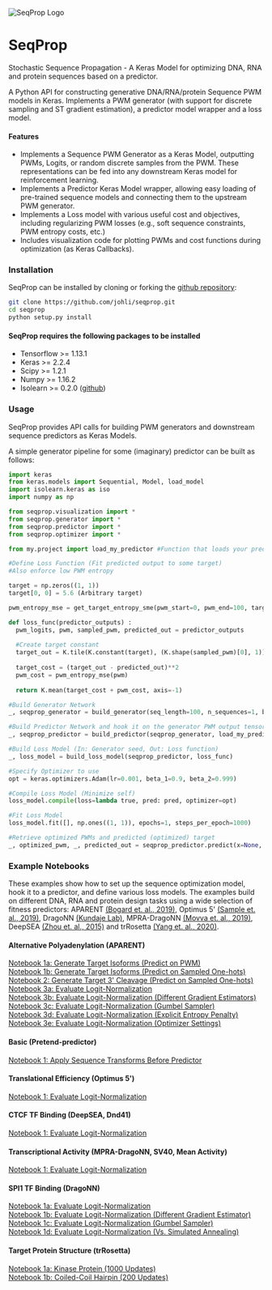 ![SeqProp Logo](https://github.com/johli/seqprop/blob/master/SeqProp_Logo.jpg?raw=true)

# SeqProp
Stochastic Sequence Propagation - A Keras Model for optimizing DNA, RNA and protein sequences based on a predictor.

A Python API for constructing generative DNA/RNA/protein Sequence PWM models in Keras. Implements a PWM generator (with support for discrete sampling and ST gradient estimation), a predictor model wrapper and a loss model.

#### Features
- Implements a Sequence PWM Generator as a Keras Model, outputting PWMs, Logits, or random discrete samples from the PWM. These representations can be fed into any downstream Keras model for reinforcement learning.
- Implements a Predictor Keras Model wrapper, allowing easy loading of pre-trained sequence models and connecting them to the upstream PWM generator.
- Implements a Loss model with various useful cost and objectives, including regularizing PWM losses (e.g., soft sequence constraints, PWM entropy costs, etc.)
- Includes visualization code for plotting PWMs and cost functions during optimization (as Keras Callbacks).

### Installation
SeqProp can be installed by cloning or forking the [github repository](https://github.com/johli/seqprop.git):
```sh
git clone https://github.com/johli/seqprop.git
cd seqprop
python setup.py install
```

#### SeqProp requires the following packages to be installed
- Tensorflow >= 1.13.1
- Keras >= 2.2.4
- Scipy >= 1.2.1
- Numpy >= 1.16.2
- Isolearn >= 0.2.0 ([github](https://github.com/johli/isolearn.git))

### Usage
SeqProp provides API calls for building PWM generators and downstream sequence predictors as Keras Models.

A simple generator pipeline for some (imaginary) predictor can be built as follows:
```python
import keras
from keras.models import Sequential, Model, load_model
import isolearn.keras as iso
import numpy as np

from seqprop.visualization import *
from seqprop.generator import *
from seqprop.predictor import *
from seqprop.optimizer import *

from my.project import load_my_predictor #Function that loads your predictor

#Define Loss Function (Fit predicted output to some target)
#Also enforce low PWM entropy

target = np.zeros((1, 1))
target[0, 0] = 5.6 (Arbitrary target)

pwm_entropy_mse = get_target_entropy_sme(pwm_start=0, pwm_end=100, target_bits=1.8)

def loss_func(predictor_outputs) :
  pwm_logits, pwm, sampled_pwm, predicted_out = predictor_outputs
  
  #Create target constant
  target_out = K.tile(K.constant(target), (K.shape(sampled_pwm)[0], 1))
  
  target_cost = (target_out - predicted_out)**2
  pwm_cost = pwm_entropy_mse(pwm)
  
  return K.mean(target_cost + pwm_cost, axis=-1)

#Build Generator Network
_, seqprop_generator = build_generator(seq_length=100, n_sequences=1, batch_normalize_pwm=True)

#Build Predictor Network and hook it on the generator PWM output tensor
_, seqprop_predictor = build_predictor(seqprop_generator, load_my_predictor(), n_sequences=1, eval_mode='pwm')

#Build Loss Model (In: Generator seed, Out: Loss function)
_, loss_model = build_loss_model(seqprop_predictor, loss_func)

#Specify Optimizer to use
opt = keras.optimizers.Adam(lr=0.001, beta_1=0.9, beta_2=0.999)

#Compile Loss Model (Minimize self)
loss_model.compile(loss=lambda true, pred: pred, optimizer=opt)

#Fit Loss Model
loss_model.fit([], np.ones((1, 1)), epochs=1, steps_per_epoch=1000)

#Retrieve optimized PWMs and predicted (optimized) target
_, optimized_pwm, _, predicted_out = seqprop_predictor.predict(x=None, steps=1)

```

### Example Notebooks
These examples show how to set up the sequence optimization model, hook it to a predictor, and define various loss models. The examples build on different DNA, RNA and protein design tasks using a wide selection of fitness predictors: APARENT [(Bogard et. al., 2019)](https://doi.org/10.1016/j.cell.2019.04.046), Optimus 5' [(Sample et. al., 2019)](https://doi.org/10.1038/s41587-019-0164-5), DragoNN [(Kundaje Lab)](https://github.com/kundajelab/dragonn), MPRA-DragoNN [(Movva et. al., 2019)](https://doi.org/10.1371/journal.pone.0218073), DeepSEA [(Zhou et. al., 2015)](https://doi.org/10.1038/nmeth.3547) and trRosetta [(Yang et. al., 2020)](https://doi.org/10.1073/pnas.1914677117).

#### Alternative Polyadenylation (APARENT)
[Notebook 1a: Generate Target Isoforms (Predict on PWM)](https://nbviewer.jupyter.org/github/johli/seqprop/blob/master/examples/apa/seqprop_aparent_isoform_optimization.ipynb)<br/>
[Notebook 1b: Generate Target Isoforms (Predict on Sampled One-hots)](https://nbviewer.jupyter.org/github/johli/seqprop/blob/master/examples/apa/seqprop_aparent_isoform_optimization_sample.ipynb)<br/>
[Notebook 2: Generate Target 3' Cleavage (Predict on Sampled One-hots)](https://nbviewer.jupyter.org/github/johli/seqprop/blob/master/examples/apa/seqprop_aparent_cleavage_optimization.ipynb)<br/>
[Notebook 3a: Evaluate Logit-Normalization](https://nbviewer.jupyter.org/github/johli/seqprop/blob/master/examples/apa/seqprop_aparent_isoform_optimization_eval_instancenorm_earthmover.ipynb)<br/>
[Notebook 3b: Evaluate Logit-Normalization (Different Gradient Estimators)](https://nbviewer.jupyter.org/github/johli/seqprop/blob/master/examples/apa/seqprop_aparent_isoform_optimization_eval_instancenorm_earthmover_gradient_estimators.ipynb)<br/>
[Notebook 3c: Evaluate Logit-Normalization (Gumbel Sampler)](https://nbviewer.jupyter.org/github/johli/seqprop/blob/master/examples/apa/seqprop_aparent_isoform_optimization_eval_instancenorm_earthmover_vs_evolution_and_gumbel.ipynb)<br/>
[Notebook 3d: Evaluate Logit-Normalization (Explicit Entropy Penalty)](https://nbviewer.jupyter.org/github/johli/seqprop/blob/master/examples/apa/seqprop_aparent_isoform_optimization_eval_instancenorm_earthmover_w_entropy_penalty.ipynb)<br/>
[Notebook 3e: Evaluate Logit-Normalization (Optimizer Settings)](https://nbviewer.jupyter.org/github/johli/seqprop/blob/master/examples/apa/seqprop_aparent_isoform_optimization_eval_instancenorm_sgd_lr_earthmover.ipynb)<br/>

#### Basic (Pretend-predictor)
[Notebook 1: Apply Sequence Transforms Before Predictor](https://nbviewer.jupyter.org/github/johli/seqprop/blob/master/examples/basic/seqprop_basic_sequence_transform.ipynb)<br/>

#### Translational Efficiency (Optimus 5')
[Notebook 1: Evaluate Logit-Normalization](https://nbviewer.jupyter.org/github/johli/seqprop/blob/master/examples/optimus5/seqprop_optimus5_optimization_eval_instancenorm_earthmover_non_retrained.ipynb)<br/>

#### CTCF TF Binding (DeepSEA, Dnd41)
[Notebook 1: Evaluate Logit-Normalization](https://nbviewer.jupyter.org/github/johli/seqprop/blob/master/examples/deepsea/seqprop_deepsea_optimization_eval_instancenorm_earthmover.ipynb)<br/>

#### Transcriptional Activity (MPRA-DragoNN, SV40, Mean Activity)
[Notebook 1: Evaluate Logit-Normalization](https://nbviewer.jupyter.org/github/johli/seqprop/blob/master/examples/mpradragonn/seqprop_mpradragonn_optimization_earthmover_k562_sv40_promoter_deep_factorized_model_eval_instancenorm.ipynb)<br/>

#### SPI1 TF Binding (DragoNN)
[Notebook 1a: Evaluate Logit-Normalization](https://nbviewer.jupyter.org/github/johli/seqprop/blob/master/examples/dragonn/seqprop_dragonn_optimization_eval_instancenorm_earthmover.ipynb)<br/>
[Notebook 1b: Evaluate Logit-Normalization (Different Gradient Estimator)](https://nbviewer.jupyter.org/github/johli/seqprop/blob/master/examples/dragonn/seqprop_dragonn_optimization_eval_instancenorm_earthmover_gradient_estimators.ipynb)<br/>
[Notebook 1c: Evaluate Logit-Normalization (Gumbel Sampler)](https://nbviewer.jupyter.org/github/johli/seqprop/blob/master/examples/dragonn/https://github.com/johli/seqprop/blob/master/examples/dragonn/seqprop_dragonn_optimization_eval_instancenorm_earthmover_vs_evolution_and_gumbel.ipynb)<br/>
[Notebook 1d: Evaluate Logit-Normalization (Vs. Simulated Annealing)](https://nbviewer.jupyter.org/github/johli/seqprop/blob/master/examples/dragonn/seqprop_dragonn_optimization_eval_instancenorm_earthmover_vs_evolution_and_basinhopping.ipynb)<br/>

#### Target Protein Structure (trRosetta)
[Notebook 1a: Kinase Protein (1000 Updates)](https://nbviewer.jupyter.org/github/johli/seqprop/blob/master/examples/rosetta/seqprop_rosetta_optimization_eval_layernorm_and_basinhopping_T1001_no_msa_1000_updates_5_seeds_layer_norm_no_drop.ipynb)<br/>
[Notebook 1b: Coiled-Coil Hairpin (200 Updates)](https://nbviewer.jupyter.org/github/johli/seqprop/blob/master/examples/rosetta/seqprop_rosetta_optimization_eval_layernorm_and_basinhopping_TR005257_no_msa_200_updates_5_seeds_layer_norm_no_drop.ipynb)<br/>
